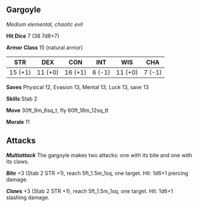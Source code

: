 ## Gargoyle

*Medium elemental, chaotic evil*

**Hit Dice** 7 (38 7d8+7)

**Armor Class** 15 (natural armor)

| STR     | DEX     | CON     | INT     | WIS     | CHA     |
|---------|---------|---------|---------|---------|---------|
| 15 (+1) | 11 (+0) | 16 (+1) |  6 (-1) | 11 (+0) |  7 (-1) |

**Saves** Physical 12, Evasion 13, Mental 13, Luck 13, save 13

**Skills** Stab 2

**Move** 30ft\_9m\_6sq\_t, fly 60ft\_18m\_12sq\_tt

**Morale** 11

## Attacks

***Multiattack*** The gargoyle makes two attacks: one with its bite and one with its claws.

***Bite*** +3 (Stab 2 STR +1), reach 5ft\_1.5m\_1sq, one target. Hit: 1d6+1 piercing damage.

***Claws*** +3 (Stab 2 STR +1), reach 5ft\_1.5m\_1sq, one target. Hit: 1d6+1 slashing damage.

